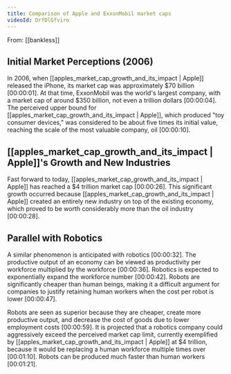 ```yaml
---
title: Comparison of Apple and ExxonMobil market caps
videoId: DrfDlGfviro
---
```


From: [[bankless]] <br/> 

## Initial Market Perceptions (2006)
In 2006, when [[apples_market_cap_growth_and_its_impact | Apple]] released the iPhone, its market cap was approximately $70 billion <a class="yt-timestamp" data-t="00:00:01">[00:00:01]</a>. At that time, ExxonMobil was the world's largest company, with a market cap of around $350 billion, not even a trillion dollars <a class="yt-timestamp" data-t="00:00:04">[00:00:04]</a>. The perceived upper bound for [[apples_market_cap_growth_and_its_impact | Apple]], which produced "toy consumer devices," was considered to be about five times its initial value, reaching the scale of the most valuable company, oil <a class="yt-timestamp" data-t="00:00:10">[00:00:10]</a>.

## [[apples_market_cap_growth_and_its_impact | Apple]]'s Growth and New Industries
Fast forward to today, [[apples_market_cap_growth_and_its_impact | Apple]] has reached a $4 trillion market cap <a class="yt-timestamp" data-t="00:00:26">[00:00:26]</a>. This significant growth occurred because [[apples_market_cap_growth_and_its_impact | Apple]] created an entirely new industry on top of the existing economy, which proved to be worth considerably more than the oil industry <a class="yt-timestamp" data-t="00:00:28">[00:00:28]</a>.

## Parallel with Robotics
A similar phenomenon is anticipated with robotics <a class="yt-timestamp" data-t="00:00:32">[00:00:32]</a>. The productive output of an economy can be viewed as productivity per workforce multiplied by the workforce <a class="yt-timestamp" data-t="00:00:36">[00:00:36]</a>. Robotics is expected to exponentially expand the workforce number <a class="yt-timestamp" data-t="00:00:42">[00:00:42]</a>. Robots are significantly cheaper than human beings, making it a difficult argument for companies to justify retaining human workers when the cost per robot is lower <a class="yt-timestamp" data-t="00:00:47">[00:00:47]</a>.

Robots are seen as superior because they are cheaper, create more productive output, and decrease the cost of goods due to lower employment costs <a class="yt-timestamp" data-t="00:00:59">[00:00:59]</a>. It is projected that a robotics company could aggressively exceed the perceived market cap limit, currently exemplified by [[apples_market_cap_growth_and_its_impact | Apple]] at $4 trillion, because it would be replacing a human workforce multiple times over <a class="yt-timestamp" data-t="00:01:10">[00:01:10]</a>. Robots can be produced much faster than human workers <a class="yt-timestamp" data-t="00:01:21">[00:01:21]</a>.